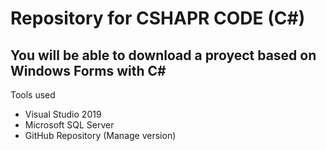 # Repository for CSHAPR CODE (C#)
## You will be able to download a proyect based on Windows Forms with C#

Tools used
- Visual Studio 2019
- Microsoft SQL Server
- GitHub Repository (Manage version)
